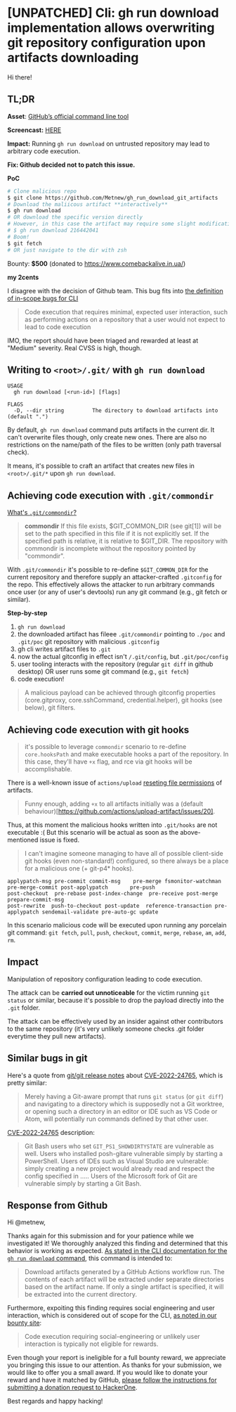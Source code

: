 # [UNPATCHED] Cli: gh run download implementation allows overwriting git repository configuration upon artifacts downloading

Hi there!

## TL;DR

**Asset**: [GitHub’s official command line tool](https://github.com/cli/cli)

**Screencast:** [HERE](https://keybase.pub/metnew/gh_cli_run_download_rce.mov) 

**Impact:** Running `gh run download` on untrusted repository may lead to arbitrary code execution.

**Fix: Github decided not to patch this issue.**

**PoC**

```bash
# Clone malicious repo
$ git clone https://github.com/Metnew/gh_run_download_git_artifacts
# Download the maliicous artifact **interactively**
$ gh run download
# OR download the specific version directly
# However, in this case the artifact may require some slight modifications (untested)
# $ gh run download 216442041
# Boom!
$ git fetch
# OR just navigate to the dir with zsh
```

Bounty: **$500** (donated to https://www.comebackalive.in.ua/)

**my 2cents**

I disagree with the decision of Github team.
This bug fits into [the definition of in-scope bugs for CLI](https://bounty.github.com/targets/github-cli.html)
> Code execution that requires minimal, expected user interaction, such as performing actions on a repository that a user would not expect to lead to code execution

IMO, the report should have been triaged and rewarded at least at "Medium" severity.
Real CVSS is high, though.


## Writing to `<root>/.git/` with `gh run download`

```
USAGE
  gh run download [<run-id>] [flags]

FLAGS
  -D, --dir string         The directory to download artifacts into (default ".")
```

By default, `gh run download` command puts artifacts in the current dir. It can't overwrite files though, only create new ones. There are also no restrictions on the name/path of the files to be written (only path traversal check).

It means, it's possible to craft an artifact that creates new files in `<root>/.git/*` upon `gh run download`. 

## Achieving code execution with `.git/commondir`

[What's `.git/commondir`?](https://git-scm.com/docs/gitrepository-layout#Documentation/gitrepository-layout.txt-commondir)
> **commondir**
> If this file exists, $GIT_COMMON_DIR (see git[1]) will be set to the path specified in this file if it is not explicitly set. If the specified path is relative, it is relative to $GIT_DIR. The repository with commondir is incomplete without the repository pointed by "commondir".

With `.git/commondir` it's possible to re-define `$GIT_COMMON_DIR` for the current repository and therefore supply an attacker-crafted `.gitconfig` for the repo.
This effectively allows the attacker to run arbitrary commands once user (or any of user's devtools) run any git command (e.g., git fetch or similar).

**Step-by-step**

1. `gh run download`
2. the downloaded artifact has fileee `.git/commondir` pointing to `./poc` and `.git/poc` git repository with malicious `.gitconfig`
3. gh cli writes artifact files to `.git`
3. now the actual gitconfig in effect isn't `/.git/config`, but `.git/poc/config`
3. user tooling interacts with the repository (regular `git diff` in github desktop) OR user runs some git command (e.g., `git fetch`)
4. code execution!

> A malicious payload can be achieved through gitconfig properties (core.gitproxy, core.sshCommand, credential.helper), git hooks (see below), git filters.

## Achieving code execution with git hooks

> it's possible to leverage `commondir` scenario to re-define `core.hooksPath` and make executable hooks a part of the repository. In this case, they'll have `+x` flag, and rce via git hooks will be accomplishable. 

There is a well-known issue of `actions/upload` [reseting file permissions](https://github.com/actions/upload-artifact/issues/38) of artifacts.
> Funny enough, adding `+x` to all artifacts initially was a (default behaviour)[https://github.com/actions/upload-artifact/issues/20].

Thus, at this moment the malicious hooks written into `.git/hooks` are not executable :( 
But this scenario will be actual as soon as the above-mentioned issue is fixed.

> I can't imagine someone managing to have all of possible client-side git hooks (even non-standard!) configured, so there always be a place for a malicious one (+ git-p4* hooks). 
```
applypatch-msg pre-commit commit-msg    pre-merge fsmonitor-watchman    pre-merge-commit post-applypatch       pre-push
post-checkout  pre-rebase post-index-change  pre-receive post-merge prepare-commit-msg
post-rewrite  push-to-checkout post-update  reference-transaction pre-applypatch sendemail-validate pre-auto-gc update
```
In this scenario malicious code will be executed upon running any porcelain git command:  `git fetch`, `pull`, `push`, `checkout`, `commit`, `merge`, `rebase`, `am`, `add`, `rm`.

## Impact

Manipulation of repository configuration leading to code execution.

The attack can be **carried out unnoticeable**  for the victim running `git status` or similar, because it's possible to drop the payload directly into the `.git` folder. 

The attack can be effectively used by an insider against other contributors to the same repository (it's very unlikely someone checks .git folder everytime they pull new artifacts).

## Similar bugs in git

Here's a quote from [git/git release notes](https://github.com/git/git/commit/f1b50ec6f85883c483b344442c69cd3d88b38380) about [CVE-2022-24765](https://nvd.nist.gov/vuln/detail/CVE-2022-24765), which is pretty similar:

> Merely having a Git-aware prompt that runs `git status` (or `git diff`) and navigating to a directory which is supposedly not a Git worktree, or opening such a directory in an editor or IDE such as VS Code or Atom, will potentially run commands defined by that other user.

[CVE-2022-24765](https://nvd.nist.gov/vuln/detail/CVE-2022-24765) description:
>  Git Bash users who set `GIT_PS1_SHOWDIRTYSTATE` are vulnerable as well. Users who installed posh-gitare vulnerable simply by starting a PowerShell. Users of IDEs such as Visual Studio are vulnerable: simply creating a new project would already read and respect the config specified in ..... Users of the Microsoft fork of Git are vulnerable simply by starting a Git Bash.

## Response from Github

Hi @metnew, 

Thanks again for this submission and for your patience while we investigated it! We thoroughly analyzed this finding and determined that this behavior is working as expected. [As stated in the CLI documentation for the `gh run download` command](https://cli.github.com/manual/gh_run_download), this command is intended to:
> Download artifacts generated by a GitHub Actions workflow run.
> The contents of each artifact will be extracted under separate directories based on the artifact name. If only a single artifact is specified, it will be extracted into the current directory.

Furthermore, expoiting this finding requires social engineering and user interaction, which is considered out of scope for the CLI, [as noted in our bounty site](https://bounty.github.com/targets/github-cli.html):
> Code execution requiring social-engineering or unlikely user interaction is typically not eligible for rewards.

Even though your report is ineligible for a full bounty reward, we appreciate you bringing this issue to our attention. As thanks for your submission, we would like to offer you a small award. If you would like to donate your reward and have it matched by GitHub, [please follow the instructions for submitting a donation request to HackerOne](https://bounty.github.com/#receiving_your_award).

Best regards and happy hacking!
